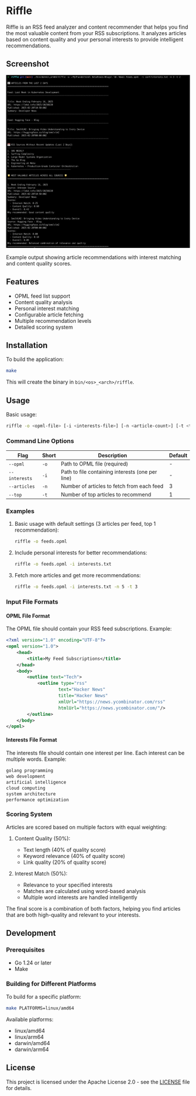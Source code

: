 # Riffle

Riffle is an RSS feed analyzer and content recommender that helps you find the most valuable content from your RSS subscriptions. It analyzes articles based on content quality and your personal interests to provide intelligent recommendations.

## Screenshot

![Riffle in action](docs/images/effect.png)

Example output showing article recommendations with interest matching and content quality scores.

## Features

- OPML feed list support
- Content quality analysis
- Personal interest matching
- Configurable article fetching
- Multiple recommendation levels
- Detailed scoring system

## Installation

To build the application:

```bash
make
```

This will create the binary in `bin/<os>_<arch>/riffle`.

## Usage

Basic usage:

```bash
riffle -o <opml-file> [-i <interests-file>] [-n <article-count>] [-t <top-count>]
```

### Command Line Options

| Flag | Short | Description | Default |
|------|-------|-------------|---------|
| `--opml` | `-o` | Path to OPML file (required) | - |
| `--interests` | `-i` | Path to file containing interests (one per line) | - |
| `--articles` | `-n` | Number of articles to fetch from each feed | 3 |
| `--top` | `-t` | Number of top articles to recommend | 1 |

### Examples

1. Basic usage with default settings (3 articles per feed, top 1 recommendation):
   ```bash
   riffle -o feeds.opml
   ```

2. Include personal interests for better recommendations:
   ```bash
   riffle -o feeds.opml -i interests.txt
   ```

3. Fetch more articles and get more recommendations:
   ```bash
   riffle -o feeds.opml -i interests.txt -n 5 -t 3
   ```

### Input File Formats

#### OPML File Format
The OPML file should contain your RSS feed subscriptions. Example:
```xml
<?xml version="1.0" encoding="UTF-8"?>
<opml version="1.0">
    <head>
        <title>My Feed Subscriptions</title>
    </head>
    <body>
        <outline text="Tech">
            <outline type="rss" 
                    text="Hacker News" 
                    title="Hacker News"
                    xmlUrl="https://news.ycombinator.com/rss" 
                    htmlUrl="https://news.ycombinator.com/"/>
        </outline>
    </body>
</opml>
```

#### Interests File Format
The interests file should contain one interest per line. Each interest can be multiple words. Example:
```
golang programming
web development
artificial intelligence
cloud computing
system architecture
performance optimization
```

### Scoring System

Articles are scored based on multiple factors with equal weighting:

1. Content Quality (50%):
   - Text length (40% of quality score)
   - Keyword relevance (40% of quality score)
   - Link quality (20% of quality score)

2. Interest Match (50%):
   - Relevance to your specified interests
   - Matches are calculated using word-based analysis
   - Multiple word interests are handled intelligently

The final score is a combination of both factors, helping you find articles that are both high-quality and relevant to your interests.

## Development

### Prerequisites

- Go 1.24 or later
- Make

### Building for Different Platforms

To build for a specific platform:

```bash
make PLATFORMS=linux/amd64
```

Available platforms:
- linux/amd64
- linux/arm64
- darwin/amd64
- darwin/arm64

## License

This project is licensed under the Apache License 2.0 - see the [LICENSE](LICENSE) file for details. 